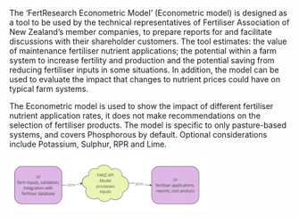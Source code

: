 <div>
  <p>The ‘FertResearch Econometric Model’ (Econometric model) is designed as a tool to be used by the technical representatives of Fertiliser Association of New Zealand’s member companies, to prepare reports for and facilitate discussions with their shareholder customers. The tool estimates: the value of maintenance fertiliser nutrient applications; the potential within a farm system to increase fertility and production and the potential saving from reducing fertiliser inputs in some situations. In addition, the model can be used to evaluate the impact that changes to nutrient prices could have on typical farm systems.</p>
<p>The Econometric model is used to show the impact of different fertiliser nutrient application rates, it does not make recommendations on the selection of fertiliser products. The model is specific to only pasture-based systems, and covers Phosphorous by default. Optional considerations include Potassium, Sulphur, RPR and Lime. </p>
</div>

 <div class="center" style="width: 70%;">
      <img src="images/diagram.PNG" alt="API diagram">      
  </div>
